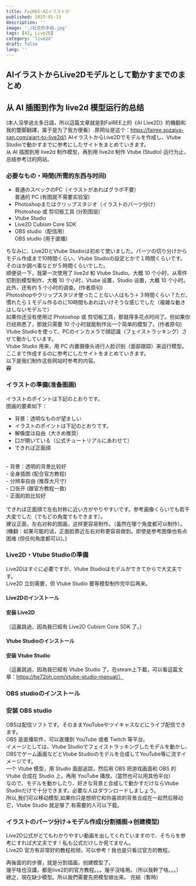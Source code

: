 ```yaml
---
title: FaiREE-AIイラストか
published: 2025-01-13
description: ''
image: './社交的手段.jpg'
tags: [AI, Live2D]
category: 'live2d'
draft: false 
lang: ''
---
```



## AIイラストからLive2Dモデルとして動かすまでのまとめ
## 从 AI 插图到作为 live2d 模型运行的总结
(本人沒學過太多日語，所以這篇文章就是對FaiREE上的《AI Live2D》的機翻和我的蹩脚翻譯，属于是为了我方便看）.原网址是这个：https://fairee.sozaiya-san.com/aiart-to-live2d/)
AIイラストからLive2Dでモデルを作成し、Vtube Studioで動かすまでに参考にしたサイトをまとめていきます。<br>
从 AI 插图到用 live2d 制作模型，再到用 live2d 制作 Vtube (Studio) 运行为止，总结参考过的网站。<br>
### 必要なもの・時間(所需的东西与时间)
- 普通のスペックのPC（イラストがあればグラボ不要）<br>普通的 PC (有图就不需要实验室)
- Photoshopまたはクリップスタジオ（イラストのパーツ分け）<br>Photoshop 或 剪切板工具 (分割图层)`
- Vtube Studio
- Live2D Cubism Core SDK
- OBS studio（配信用）<br>OBS studio (用于直播)<br>

ちなみに、Live2DとVtube Studioは初めて使いました。パーツの切り分けからモデル作成まで10時間くらい、Vtube Studioの設定とかで１時間くらいです。そのほか調べ事などが５時間くらいでした。<br>
顺便说一下，我第一次使用了 live2d 和 Vtube Studio。大概 10 个小时，从零件切割到模型制作，大概 10 个小时，Vtube 设置，Studio 设置，大概 10 个小时。此外，还有约 5 个小时的调查。(作者原句)<br>
Photoshopやクリップスタジオ使ったことない人はもう＋３時間くらい？ただ、慣れたら１モデル作るのに10時間もあればいけそうな感じでした（複雑な動きはしないモデルで）<br>
如果你还没有使用过 Photoshop 或 剪切板工具，那就得多花点时间了。但如果你已经熟悉了，那就只需要 10 个小时就能制作出一个简单的模型了。(作者原句)<br>
Vtube Studioを使って、PCのインカメラで顔認識（フェイストラッキング）させて動かしています。<br>
Vtube Studio 用来，用 PC 内置摄像头进行人脸识别（面部跟踪）来运行模型。<br>
ここまで作成するのに参考にしたサイトをまとめていきます。<br>
以下是我们制作这些网站时参考的内容。<br>~~霧~~<br>

### イラストの準備(准备图画)
イラストのポイントは下記のとおりです。<br>
图画的要素如下：<br>
- 背景：透明なものが望ましい<br>
- イラストのポイントは下記のとおりです。<br>
- 解像度は自由（大きめ推奨）<br>
- 口が開いている（公式チュートリアルにあわせて）<br>
- できれば正面顔<br>
<br>
- 背景：透明的背景比较好<br>
- 全身插图 (配合官方教程)<br>
- 分辨率自由 (推荐大尺寸)<br>
- 口张开 (跟官方教程一致)<br>
- 正面的脸比较好<br>
<br>
できれば正面顔で左右対称に近い方がやりやすいです。参考画像くらいでも若干大変でした（でもどの角度でもできます）。<br>
建议正面，左右对称的图画，这样更容易制作。（虽然在哪个角度都可以制作）。(機翻：如果可能的话，正面脸靠近左右对称更容易做到。即使是参考图像也有点困难 (但任何角度都可以)。)<br>

### Live2D・Vtube Studioの準備
Live2Dはすぐに必要ですが、Vtube Studioはモデルができてからで大丈夫です。<br>
Live2D 立刻需要，但 Vtube Studio 要等模型制作完毕后再来。<br>
#### Live2Dのインストール<br>
#### 安装 Live2D<br>
（這裏跳過，因為我已經有 Live2D Cubism Core SDK 了。）<br>
#### Vtube Studioのインストール<br>
#### 安装 Vtube Studio<br>
（這裏跳過，因為我已經有 Vtube Studio 了。在steam上下載，可以看這篇文章：https://he72oh.com/vtube-studio-manual/）<br>
### OBS studioのインストール
### 安装 OBS studio<br>
OBSは配信ソフトです。そのままYouTubeやツイキャスなどにライブ配信できます。<br>
OBS 是直播软件，可以直播到 YouTube 或者 Twitch 等平台。<br>
イメージとしては、Vtube Studioでフェイストラッキングしたモデルを動かし、OBSでゲーム画面などとVtube Studioのモデルを合成してYouTube等に流すイメージです。<br>
一个 Vtube 模型，用 Studio 面部追踪，然后用 OBS 把游戏画面和 OBS 的 Vtube 合成在 Studio 上，再用 YouTube 播放。(當然也可以用其他平台)<br>
なので、モデルを動かしたり、好きな背景と合成して動かすだけならVtube Studioだけで十分できます。必要な人はダウンロードしましょう。<br>
所以,我们可以移动模型,如果你只是想把它和你喜欢的背景合成在一起然后移动它，Vtube Studio 就足够了.有需要的人可以下载。<br>
### イラストのパーツ分け→モデル作成(分割插图→创建模型)
Live2D公式がとてもわかりやすい動画を出してくれていますので、そちらを参考にすれば大丈夫です！私も公式だけしか見てません。<br>
Live2D 官方有非常好的教程视频，可以参考！我也是只看过官方的教程。<br>

再後面的的步骤，就是分割插画，创建模型了。<br>
幾乎啥也沒講，都是live2的的官方教程。。。幾乎沒啥用。（所以我幹了啥。。。）<br>
總之，現在缺少模型。所以我們需要先把模型做出來。
完結（暫時）